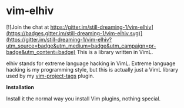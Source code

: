 # vim-elhiv

[![Join the chat at https://gitter.im/still-dreaming-1/vim-elhiv](https://badges.gitter.im/still-dreaming-1/vim-elhiv.svg)](https://gitter.im/still-dreaming-1/vim-elhiv?utm_source=badge&utm_medium=badge&utm_campaign=pr-badge&utm_content=badge)
This is a library written in VimL.

elhiv stands for extreme language hacking in VimL. Extreme language hacking is my programming style, but this is actually just a VimL library used by my [vim-project-tags](https://github.com/still-dreaming-1/vim-project-tags) plugin.

**Installation**

Install it the normal way you install Vim plugins, nothing special.
